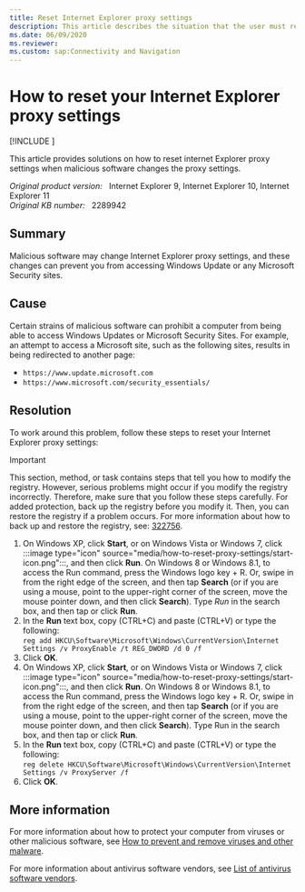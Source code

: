 ```yaml
---
title: Reset Internet Explorer proxy settings
description: This article describes the situation that the user must reset Internet Explorer's proxy settings.
ms.date: 06/09/2020
ms.reviewer: 
ms.custom: sap:Connectivity and Navigation
---
```

# How to reset your Internet Explorer proxy settings

[!INCLUDE [](../../../includes/browsers-important.md)]

This article provides solutions on how to reset internet Explorer proxy settings when malicious software changes the proxy settings.

_Original product version:_ &nbsp; Internet Explorer 9, Internet Explorer 10, Internet Explorer 11  
_Original KB number:_ &nbsp; 2289942

## Summary

Malicious software may change Internet Explorer proxy settings, and these changes can prevent you from accessing Windows Update or any Microsoft Security sites.

## Cause

Certain strains of malicious software can prohibit a computer from being able to access Windows Updates or Microsoft Security Sites. For example, an attempt to access a Microsoft site, such as the following sites, results in being redirected to another page:

- `https://www.update.microsoft.com`
- `https://www.microsoft.com/security_essentials/`

## Resolution

To work around this problem, follow these steps to reset your Internet Explorer proxy settings:

> [!IMPORTANT]
> This section, method, or task contains steps that tell you how to modify the registry. However, serious problems might occur if you modify the registry incorrectly. Therefore, make sure that you follow these steps carefully. For added protection, back up the registry before you modify it. Then, you can restore the registry if a problem occurs. For more information about how to back up and restore the registry, see: [322756](https://support.microsoft.com/help/322756).

1. On Windows XP, click **Start**, or on Windows Vista or Windows 7, click :::image type="icon" source="media/how-to-reset-proxy-settings/start-icon.png":::, and then click **Run**. On Windows 8 or Windows 8.1, to access the Run command, press the Windows logo key + R. Or, swipe in from the right edge of the screen, and then tap **Search** (or if you are using a mouse, point to the upper-right corner of the screen, move the mouse pointer down, and then click **Search**). Type *Run* in the search box, and then tap or click **Run**.
2. In the **Run** text box, copy (CTRL+C) and paste (CTRL+V) or type the following:  
`reg add HKCU\Software\Microsoft\Windows\CurrentVersion\Internet Settings /v ProxyEnable /t REG_DWORD /d 0 /f`
3. Click **OK**.
4. On Windows XP, click **Start**, or on Windows Vista or Windows 7, click :::image type="icon" source="media/how-to-reset-proxy-settings/start-icon.png":::, and then click **Run**. On Windows 8 or Windows 8.1, to access the Run command, press the Windows logo key + R. Or, swipe in from the right edge of the screen, and then tap **Search** (or if you are using a mouse, point to the upper-right corner of the screen, move the mouse pointer down, and then click **Search**). Type Run in the search box, and then tap or click **Run**.
5. In the **Run** text box, copy (CTRL+C) and paste (CTRL+V) or type the following:  
`reg delete HKCU\Software\Microsoft\Windows\CurrentVersion\Internet Settings /v ProxyServer /f`
6. Click **OK**.

## More information

For more information about how to protect your computer from viruses or other malicious software, see [How to prevent and remove viruses and other malware](https://support.microsoft.com/help/129972/how-to-prevent-and-remove-viruses-and-other-malware).

For more information about antivirus software vendors, see [List of antivirus software vendors](https://support.microsoft.com/help/49500/list-of-antivirus-software-vendors).
